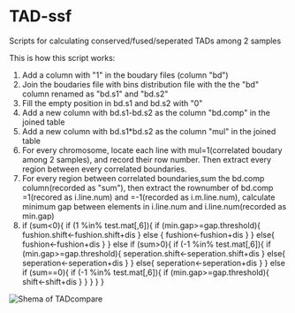 # TAD-ssf
Scripts for calculating conserved/fused/seperated TADs among 2 samples

This is how this script works:
1. Add a column with "1" in the boudary files (column "bd")
2. Join the boudaries file with bins distribution file with the the "bd" column renamed as "bd.s1" and "bd.s2"
3. Fill the empty position in bd.s1 and bd.s2 with "0"
4. Add a new column with bd.s1-bd.s2 as the column "bd.comp" in the joined table
5. Add a new column with bd.s1*bd.s2 as the column "mul" in the joined table
6. For every chromosome, locate each line with mul=1(correlated boudary among 2 samples), and record their row number. Then extract every region between every correlated boundaries. 
7. For every region between correlated boundaries,sum the bd.comp column(recorded as "sum"), then extract the rownumber of bd.comp =1(recored as i.line.num) and =-1(recorded as i.m.line.num), calculate minimum gap between elements in i.line.num and i.line.num(recorded as min.gap)
8. if (sum<0){
      if (1 %in% test.mat[,6]){
        if (min.gap>=gap.threshold){
          fushion.shift<-fushion.shift+dis
        }
        else {
          fushion<-fushion+dis
        }
      }
      else{ 
        fushion<-fushion+dis
      }
    }
    else if (sum>0){
      if (-1 %in% test.mat[,6]){
        if (min.gap>=gap.threshold){
          seperation.shift<-seperation.shift+dis
        }
        else{
          seperation<-seperation+dis
        }
      }
      else{
        seperation<-seperation+dis
      }
    }
    else if (sum==0){
      if (-1 %in% test.mat[,6]){
        if (min.gap>=gap.threshold){
          shift<-shift+dis
        }
      }
    }
  }
}

![Shema of TADcompare](https://user-images.githubusercontent.com/53066081/173478571-0927fc3a-edf9-4018-af77-b4fc9e854909.png)
